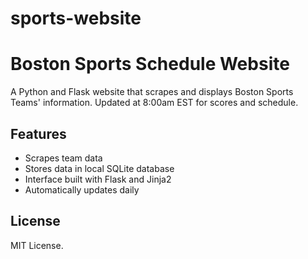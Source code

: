 # sports-website

# Boston Sports Schedule Website

A Python and Flask website that scrapes and displays Boston Sports Teams' information. Updated at 8:00am EST for scores and schedule.

## Features

- Scrapes team data
- Stores data in local SQLite database
- Interface built with Flask and Jinja2
- Automatically updates daily

## License

MIT License.